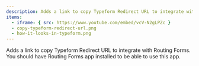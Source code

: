 ```yaml
---
description: Adds a link to copy Typeform Redirect URL to integrate with Routing Forms.
items:
  - iframe: { src: https://www.youtube.com/embed/vcV-N2gLPZc }
  - copy-typeform-redirect-url.png
  - how-it-looks-in-typeform.png
---
```


<!-- Feel free to edit description or add other frontmatter. Frontmatter would be available in the components here as variables by same name -->

<div>
  Adds a link to copy Typeform Redirect URL to integrate with Routing Forms.
  <div style={{ fontStyle: "italic" }}>
    You should have Routing Forms app installed to be able to use this app.
  </div>
</div>
